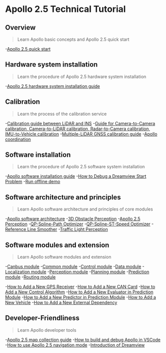 # Apollo 2.5 Technical Tutorial




## Overview
> Learn Apollo basic concepts and Apollo 2.5 quick start

-[Apollo 2.5 quick start](https://github.com/ApolloAuto/apollo/blob/master/docs/quickstart/apollo_2_5_quick_start.md "Apollo 2.5 quick start")

## Hardware system installation
> Learn the procedure of Apollo 2.5 hardware system installation

-[Apollo 2.5 hardware system installation guide](https://github.com/ApolloAuto/apollo/blob/master/docs/quickstart/apollo_2_5_hardware_system_installation_guide_v1.md "Apollo 2.5 hardware system installation guide")

## Calibration
> Learn the process of the calibration service

-[Calibration guide between LiDAR and INS](https://github.com/ApolloAuto/apollo/blob/master/docs/quickstart/apollo_1_5_lidar_calibration_guide.md "Calibration guide between LiDAR and INS")
-[Guide for Camera-to-Camera calibration, Camera-to-LiDAR calibration, Radar-to-Camera calibration, IMU-to-Vehicle calibration](https://github.com/ApolloAuto/apollo/blob/master/docs/quickstart/apollo_2_0_sensor_calibration_guide.md "Guide for Camera-to-Camera Calibration, Camera-to-LiDAR Calibration, Radar-to-Camera Calibration, IMU-to-Vehicle Calibration")
-[Multiple-LiDAR GNSS calibration guide](https://github.com/ApolloAuto/apollo/blob/master/docs/quickstart/multiple_lidar_gnss_calibration_guide.md "Multiple-LiDAR GNSS calibration guide")
-[Apollo coordination](https://github.com/ApolloAuto/apollo/blob/master/docs/specs/coordination.pdf "Apollo coordination")


## Software installation
> Learn the procedure of Apollo 2.5 software system installation

-[Apollo software installation guide](https://github.com/ApolloAuto/apollo/blob/master/docs/quickstart/apollo_software_installation_guide.md "Apollo software installation guide")
-[How to Debug a Dreamview Start Problem](https://github.com/ApolloAuto/apollo/blob/master/docs/howto/how_to_debug_dreamview_start_problem.md)
-[Run offline demo](https://github.com/ApolloAuto/apollo/blob/master/docs/demo_guide/README.md "Run offline demo")


## Software architecture and principles
> Learn Apollo software architecture and principles of core modules

-[Apollo software architecture](https://github.com/ApolloAuto/apollo/blob/master/docs/specs/Apollo_2.0_Software_Architecture.md "Apollo software architecture")
-[3D Obstacle Perception](https://github.com/ApolloAuto/apollo/blob/master/docs/specs/3d_obstacle_perception.md)
-[Apollo 2.5 Perception](https://github.com/ApolloAuto/apollo/blob/master/docs/specs/perception_apollo_2.5.md)
-[QP-Spline-Path Optimizer](https://github.com/ApolloAuto/apollo/blob/master/docs/specs/qp_spline_path_optimizer.md)
-[QP-Spline-ST-Speed Optimizer](https://github.com/ApolloAuto/apollo/blob/master/docs/specs/qp_spline_st_speed_optimizer.md)
-[Reference Line Smoother](https://github.com/ApolloAuto/apollo/blob/master/docs/specs/reference_line_smoother.md)
-[Traffic Light Perception](https://github.com/ApolloAuto/apollo/blob/master/docs/specs/traffic_light.md)


## Software modules and extension
> Learn Apollo software modules and extension

-[Canbus module](https://github.com/ApolloAuto/apollo/blob/master/modules/canbus/README.md)
-[Common module](https://github.com/ApolloAuto/apollo/blob/master/modules/common/README.md)
-[Control module](https://github.com/ApolloAuto/apollo/blob/master/modules/control/README.md)
-[Data module](https://github.com/ApolloAuto/apollo/blob/master/modules/data/README.md)
-[Localization module](https://github.com/ApolloAuto/apollo/blob/master/modules/localization/README.md)
-[Perception module](https://github.com/ApolloAuto/apollo/blob/master/modules/perception/README.md)
-[Planning module](https://github.com/ApolloAuto/apollo/blob/master/modules/planning/README.md)
-[Prediction module](https://github.com/ApolloAuto/apollo/blob/master/modules/prediction/README.md)
-[Routing module](https://github.com/ApolloAuto/apollo/blob/master/modules/routing/README.md)

-[How to Add a New GPS Receiver](https://github.com/ApolloAuto/apollo/blob/master/docs/howto/how_to_add_a_gps_receiver.md "How to add a new GPS Receiver")
-[How to Add a New CAN Card](https://github.com/ApolloAuto/apollo/blob/master/docs/howto/how_to_add_a_new_can_card.md "How to Add a New CAN Card")
-[How to Add a New Control Algorithm](https://github.com/ApolloAuto/apollo/blob/master/docs/howto/how_to_add_a_new_control_algorithm.md "How to Add a New Control Algorithm")
-[How to Add a New Evaluator in Prediction Module](https://github.com/ApolloAuto/apollo/blob/master/docs/howto/how_to_add_a_new_evaluator_in_prediction_module.md)
-[How to Add a New Predictor in Prediction Module](https://github.com/ApolloAuto/apollo/blob/master/docs/howto/how_to_add_a_new_predictor_in_prediction_module.md)
-[How to Add a New Vehicle](https://github.com/ApolloAuto/apollo/blob/master/docs/howto/how_to_add_a_new_vehicle.md)
-[How to Add a New External Dependency](https://github.com/ApolloAuto/apollo/blob/master/docs/howto/how_to_add_an_external_dependency.md)


## Developer-Friendliness
> Learn Apollo developer tools

-[Apollo 2.5 map collection guide](https://github.com/ApolloAuto/apollo/blob/master/docs/quickstart/apollo_2_5_map_collection_guide.md "Apollo 2.5 map collection guide")
-[How  to build and debug Apollo in VSCode](https://github.com/ApolloAuto/apollo/blob/master/docs/howto/how_to_build_and_debug_apollo_in_vscode_cn.md "How  to build and debug Apollo in VSCode")
-[How to use Apollo 2.5 navigation mode](https://github.com/ApolloAuto/apollo/blob/master/docs/howto/how_to_use_apollo_2.5_navigation_mode_cn.md "[How to use Apollo 2.5 navigation mode")
-[Introduction of Dreamview](https://github.com/ApolloAuto/apollo/blob/master/docs/specs/dreamview_usage_table.md "Introduction of Dreamview")

 
